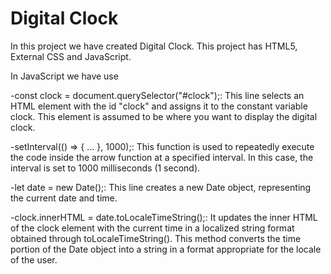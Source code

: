 # Digital Clock

In this project we have created Digital Clock. This project has HTML5, External CSS and JavaScript.

In JavaScript we have use

 -const clock = document.querySelector("#clock");: This line selects an HTML element with the id "clock" and assigns it to the constant variable clock. This element is assumed to be where you want to display the digital clock.

 -setInterval(() => { ... }, 1000);: This function is used to repeatedly execute the code inside the arrow function at a specified interval. In this case, the interval is set to 1000 milliseconds (1 second).

 -let date = new Date();: This line creates a new Date object, representing the current date and time.

 -clock.innerHTML = date.toLocaleTimeString();: It updates the inner HTML of the clock element with the current time in a localized string format obtained through toLocaleTimeString(). This method converts the time portion of the Date object into a string in a format appropriate for the locale of the user.